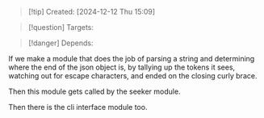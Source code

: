 
>[!tip] Created: [2024-12-12 Thu 15:09]

>[!question] Targets: 

>[!danger] Depends: 

If we make a module that does the job of parsing a string and determining where the end of the json object is, by tallying up the tokens it sees, watching out for escape characters, and ended on the closing curly brace.

Then this module gets called by the seeker module.

Then there is the cli interface module too.